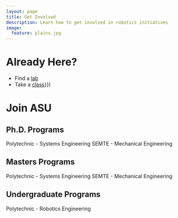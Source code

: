 ```yaml
---
layout: page
title: Get Involved
description: Learn how to get involved in robotics initiatives
image:
  feature: plains.jpg
---
```


Already Here?
=========

* Find a [lab]({{site.base_path}}/labs/)
* Take a [class]({{site.base_path}}/courses/)}})

Join ASU
==========

Ph.D. Programs
--------
Polytechnic - Systems Engineering
SEMTE - Mechanical Engineering

Masters Programs
--------
Polytechnic - Systems Engineering
SEMTE - Mechanical Engineering

Undergraduate Programs
--------
Polytechnic - Robotics Engineering
